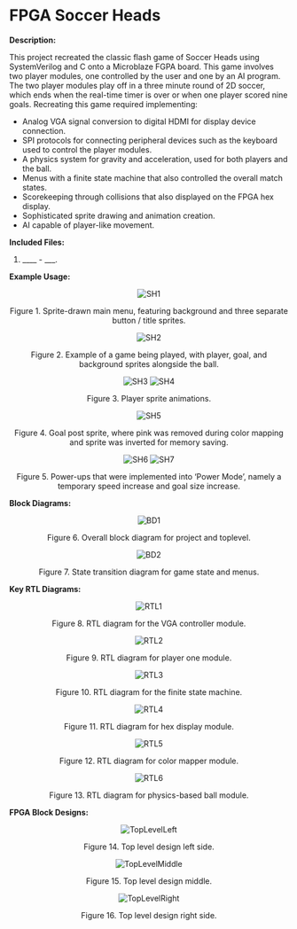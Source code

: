 # FPGA Soccer Heads

**Description:**

This project recreated the classic flash game of Soccer Heads using SystemVerilog and C onto a Microblaze FGPA board. This game involves two player modules, one controlled by the user and one by an AI program. 
The two player modules play off in a three minute round of 2D soccer, which ends when the real-time timer is over or when one player scored nine goals. Recreating this game required implementing: 

* Analog VGA signal conversion to digital HDMI for display device connection.
* SPI protocols for connecting peripheral devices such as the keyboard used to control the player modules.
* A physics system for gravity and acceleration, used for both players and the ball.
* Menus with a finite state machine that also controlled the overall match states.
* Scorekeeping through collisions that also displayed on the FPGA hex display.
* Sophisticated sprite drawing and animation creation.
* AI capable of player-like movement.

**Included Files:**

1. ____ - ___.

**Example Usage:**

<p align="center">
  <img src="https://github.com/user-attachments/assets/04bbda36-5b07-4410-9a90-c6e6cefdf13e" alt="SH1"> 
</p>

<p align="center">  
  Figure 1. Sprite-drawn main menu, featuring background and three separate button / title sprites.
</p>

<p align="center">
  <img src="https://github.com/user-attachments/assets/d80842f3-149a-4fe9-91f1-2fc83a2092749" alt="SH2"> 
</p>

<p align="center">  
  Figure 2. Example of a game being played, with player, goal, and background sprites alongside the ball.
</p>

<p align="center">
  <img src="https://github.com/user-attachments/assets/c5541b6e-40c3-4d84-be44-0947ad72a6ae" alt="SH3"> 
  <img src="https://github.com/user-attachments/assets/35829eb3-0dc9-4c0d-bf67-49daec986bf1" alt="SH4"> 
</p>

<p align="center">  
  Figure 3. Player sprite animations.
</p>

<p align="center">
  <img src="https://github.com/user-attachments/assets/9a00e734-dec6-42df-9110-d580e5fd59fc" alt="SH5"> 
</p>

<p align="center">  
  Figure 4. Goal post sprite, where pink was removed during color mapping and sprite was inverted for memory saving.
</p>

<p align="center">
  <img src="https://github.com/user-attachments/assets/f5675313-92cf-4874-9364-8a07df430baa" alt="SH6"> 
  <img src="https://github.com/user-attachments/assets/835047fc-b6da-45eb-9719-b358676e6c78" alt="SH7"> 
</p>

<p align="center">  
  Figure 5. Power-ups that were implemented into ‘Power Mode’, namely a temporary speed increase and goal size increase.
</p>

**Block Diagrams:**

<p align="center">
  <img src="https://github.com/user-attachments/assets/a35c9a53-b45c-4767-b3a1-1aed4b98e603" alt="BD1"> 
</p>

<p align="center">  
  Figure 6. Overall block diagram for project and toplevel.
</p>

<p align="center">
  <img src="https://github.com/user-attachments/assets/c2ce4824-a5a1-4172-a317-d4415896b78c" alt="BD2"> 
</p>

<p align="center">  
  Figure 7. State transition diagram for game state and menus.
</p>

**Key RTL Diagrams:**

<p align="center">
  <img src="https://github.com/user-attachments/assets/c7204bd1-6323-42c3-83b2-535e0ffd4cf0" alt="RTL1"> 
</p>

<p align="center">  
  Figure 8. RTL diagram for the VGA controller module.
</p>

<p align="center">
  <img src="https://github.com/user-attachments/assets/95f9ae38-9b0c-431e-b47d-42e86d226d5a" alt="RTL2"> 
</p>

<p align="center">  
  Figure 9. RTL diagram for player one module.
</p>

<p align="center">
  <img src="https://github.com/user-attachments/assets/40493adb-dfc0-4038-b80f-18bf76616e7c" alt="RTL3"> 
</p>

<p align="center">  
  Figure 10. RTL diagram for the finite state machine.
</p>

<p align="center">
  <img src="https://github.com/user-attachments/assets/7a200a03-19b6-4705-bcfd-fe89efe9d6d0" alt="RTL4"> 
</p>

<p align="center">  
  Figure 11. RTL diagram for hex display module.
</p>

<p align="center">
  <img src="https://github.com/user-attachments/assets/15851a51-a521-41b3-9ac6-fdaaafbcb34d" alt="RTL5"> 
</p>

<p align="center">  
  Figure 12. RTL diagram for color mapper module.
</p>

<p align="center">
  <img src="https://github.com/user-attachments/assets/29e48dd1-3e1e-4ff7-b896-fa4f3ad2b8f1" alt="RTL6"> 
</p>

<p align="center">  
  Figure 13. RTL diagram for physics-based ball module.
</p>

**FPGA Block Designs:**

<p align="center">
  <img src="https://github.com/user-attachments/assets/9b220716-2b3e-4145-8312-4b73530d2de9" alt="TopLevelLeft"> 
</p>

<p align="center">  
  Figure 14. Top level design left side.
</p>

<p align="center">
  <img src="https://github.com/user-attachments/assets/083c600f-1ab3-45bc-86c9-7cb9778eb19f" alt="TopLevelMiddle">
</p>

<p align="center">
  Figure 15. Top level design middle.
</p>

<p align="center">
  <img src="https://github.com/user-attachments/assets/747cc01b-b5b5-4547-8b86-ba8d3daaa4c0" alt="TopLevelRight">
</p>

<p align="center">
  Figure 16. Top level design right side.
</p>
